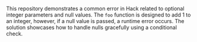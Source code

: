 This repository demonstrates a common error in Hack related to optional integer parameters and null values. The `foo` function is designed to add 1 to an integer, however, if a null value is passed, a runtime error occurs.  The solution showcases how to handle nulls gracefully using a conditional check.